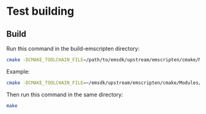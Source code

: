 # Test building

## Build

Run this command in the build-emscripten directory:

```bash
cmake -DCMAKE_TOOLCHAIN_FILE=/path/to/emsdk/upstream/emscripten/cmake/Modules/Platform/Emscripten.cmake -DCMAKE_BUILD_TYPE=Release ..
```

Example:

```bash
cmake -DCMAKE_TOOLCHAIN_FILE=~/emsdk/upstream/emscripten/cmake/Modules/Platform/Emscripten.cmake -DCMAKE_BUILD_TYPE=Release ..
```

Then run this command in the same directory:

```bash
make
```

